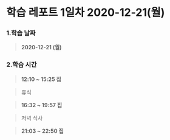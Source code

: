 # **학습 레포트 1일차 2020-12-21(월)**
### **1.학습 날짜**
> **2020-12-21 (월)**
### **2.학습 시간**
> **12:10 ~ 15:25 집**


> 휴식


> **16:32 ~ 19:57 집**


> 저녁 식사


> **21:03 ~ 22:50 집**

